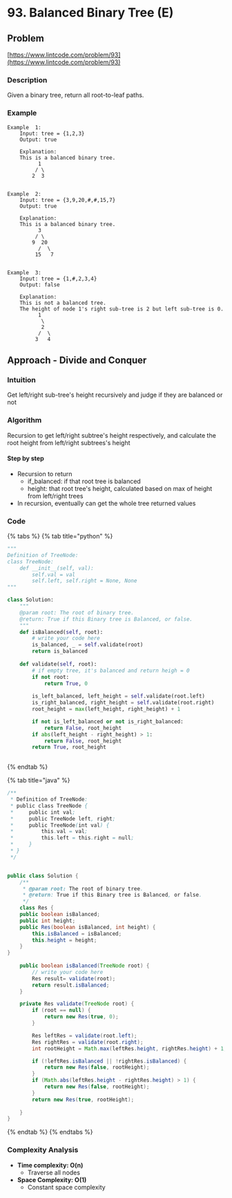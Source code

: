# 93. Balanced Binary Tree \(E\)

## Problem

[https://www.lintcode.com/problem/93](https://www.lintcode.com/problem/93)

### Description

Given a binary tree, return all root-to-leaf paths.

### Example

```text
Example  1:
	Input: tree = {1,2,3}
	Output: true
	
	Explanation:
	This is a balanced binary tree.
		  1  
		 / \                
		2  3

	
Example  2:
	Input: tree = {3,9,20,#,#,15,7}
	Output: true
	
	Explanation:
	This is a balanced binary tree.
		  3  
		 / \                
		9  20                
		  /  \                
		 15   7 

	
Example  3:
	Input: tree = {1,#,2,3,4}
	Output: false
	
	Explanation:
	This is not a balanced tree. 
	The height of node 1's right sub-tree is 2 but left sub-tree is 0.
		  1  
		   \                
		   2                
		  /  \                
		 3   4
```

## Approach - Divide and Conquer

### Intuition

Get left/right sub-tree's height recursively and judge if they are balanced or not

### Algorithm

Recursion to get left/right subtree's height respectively, and calculate the root height from left/right subtrees's height

#### Step by step 

* Recursion to return 
  * if\_balanced: if that root tree is balanced
  * height: that root tree's height, calculated based on max of height from left/right trees
* In recursion, eventually can get the whole tree returned values

### Code

{% tabs %}
{% tab title="python" %}
```python
"""
Definition of TreeNode:
class TreeNode:
    def __init__(self, val):
        self.val = val
        self.left, self.right = None, None
"""

class Solution:
    """
    @param root: The root of binary tree.
    @return: True if this Binary tree is Balanced, or false.
    """
    def isBalanced(self, root):
        # write your code here
        is_balanced, _ = self.validate(root)
        return is_balanced
    
    def validate(self, root):
        # if empty tree, it's balanced and return heigh = 0
        if not root:
            return True, 0
        
        is_left_balanced, left_height = self.validate(root.left)
        is_right_balanced, right_height = self.validate(root.right)
        root_height = max(left_height, right_height) + 1

        if not is_left_balanced or not is_right_balanced: 
            return False, root_height
        if abs(left_height - right_height) > 1:
            return False, root_height
        return True, root_height
        

```
{% endtab %}

{% tab title="java" %}
```java
/**
 * Definition of TreeNode:
 * public class TreeNode {
 *     public int val;
 *     public TreeNode left, right;
 *     public TreeNode(int val) {
 *         this.val = val;
 *         this.left = this.right = null;
 *     }
 * }
 */


public class Solution {
    /**
     * @param root: The root of binary tree.
     * @return: True if this Binary tree is Balanced, or false.
     */
    class Res {
    public boolean isBalanced;
    public int height;
    public Res(boolean isBalanced, int height) {
        this.isBalanced = isBalanced;
        this.height = height;
    }
}
    
    public boolean isBalanced(TreeNode root) {
        // write your code here
        Res result= validate(root);
        return result.isBalanced;
    }

    private Res validate(TreeNode root) {
        if (root == null) {
            return new Res(true, 0);
        }

        Res leftRes = validate(root.left);
        Res rightRes = validate(root.right);
        int rootHeight = Math.max(leftRes.height, rightRes.height) + 1;

        if (!leftRes.isBalanced || !rightRes.isBalanced) {
            return new Res(false, rootHeight);
        }
        if (Math.abs(leftRes.height - rightRes.height) > 1) {
            return new Res(false, rootHeight);
        }
        return new Res(true, rootHeight);
        
    }
}
```
{% endtab %}
{% endtabs %}

### Complexity Analysis

* **Time complexity: O\(n\)**
  * Traverse all nodes 
* **Space Complexity: O\(1\)**
  * Constant space complexity 

